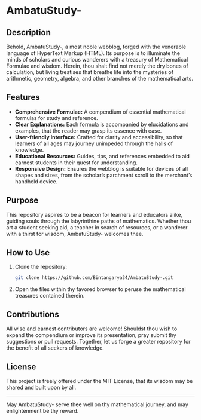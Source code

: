 # AmbatuStudy-

## Description

Behold, AmbatuStudy-, a most noble webblog, forged with the venerable language of HyperText Markup (HTML). Its purpose is to illuminate the minds of scholars and curious wanderers with a treasury of Mathematical Formulae and wisdom. Herein, thou shalt find not merely the dry bones of calculation, but living treatises that breathe life into the mysteries of arithmetic, geometry, algebra, and other branches of the mathematical arts.

## Features

- **Comprehensive Formulae:** A compendium of essential mathematical formulas for study and reference.
- **Clear Explanations:** Each formula is accompanied by elucidations and examples, that the reader may grasp its essence with ease.
- **User-friendly Interface:** Crafted for clarity and accessibility, so that learners of all ages may journey unimpeded through the halls of knowledge.
- **Educational Resources:** Guides, tips, and references embedded to aid earnest students in their quest for understanding.
- **Responsive Design:** Ensures the webblog is suitable for devices of all shapes and sizes, from the scholar’s parchment scroll to the merchant’s handheld device.

## Purpose

This repository aspires to be a beacon for learners and educators alike, guiding souls through the labyrinthine paths of mathematics. Whether thou art a student seeking aid, a teacher in search of resources, or a wanderer with a thirst for wisdom, AmbatuStudy- welcomes thee.

## How to Use

1. Clone the repository:
   ```bash
   git clone https://github.com/Bintangarya34/AmbatuStudy-.git
   ```
2. Open the files within thy favored browser to peruse the mathematical treasures contained therein.

## Contributions

All wise and earnest contributors are welcome! Shouldst thou wish to expand the compendium or improve its presentation, pray submit thy suggestions or pull requests. Together, let us forge a greater repository for the benefit of all seekers of knowledge.

## License

This project is freely offered under the MIT License, that its wisdom may be shared and built upon by all.

---

May AmbatuStudy- serve thee well on thy mathematical journey, and may enlightenment be thy reward.
